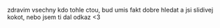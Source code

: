 zdravim vsechny kdo tohle ctou, bud umis fakt dobre hledat a jsi slidivej kokot, nebo jsem ti dal odkaz <3